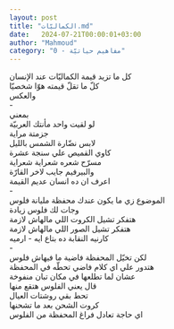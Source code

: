 ```yaml
---
layout: post
title: "الكماليّات.md"
date:   2024-07-21T00:00:01+03:00
author: "Mahmoud"
category: "0 - مفاهيم حياتيّة"
---
```

كل ما تزيد قيمة الكماليّات عند الإنسان\
كلّ ما تقلّ قيمته هوّا شخصيّا\
والعكس\
-\
بمعني\
لو لقيت واحد مأنتك العربيّة\
جزمتة مراية\
لابس نضّارة الشمس بالليل\
كاوي القميص علي سنجة عشرة\
مسرّح شعره شعراية شعراية\
والبيرفيم جايب لاخر القارّة\
اعرف ان ده انسان عديم القيمة\
-\
الموضوع زي ما يكون عندك محفظة مليانة فلوس\
وجات لك فلوس زيادة\
هتفكر تشيل الكروت اللي مالهاش لازمة\
هتفكر تشيل الصور اللي مالهاش لازمة\
كارنيه النقابة ده بتاع ايه - ارميه\
-\
لكن تخيّل المحفظة فاضية ما فيهاش فلوس\
هتدور علي اي كلام فاضي تحطّه في المحفظة\
عشان لما تطلعها في مكان تبان منفوخة\
قال يعني الفلوس هتقع منها\
تحط بقي روشتات العيال\
كروت الشحن بعد ما تشحنها\
اي حاجة تعادل فراغ المحفظة من الفلوس
